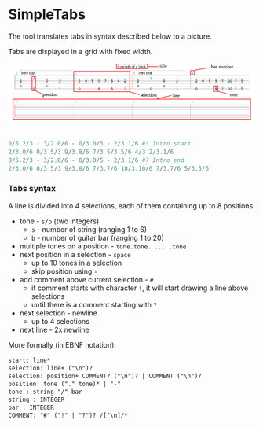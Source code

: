 # SimpleTabs
The tool translates tabs in syntax described below to a picture.

Tabs are displayed in a grid with fixed width. 

<div align="center">
  <img src="https://raw.githubusercontent.com/mathooo/GuitarTabs/master/pics/front.png"><br><br>
</div>

```python
0/5.2/3 - 3/2.0/6 - 0/3.0/5 - 2/3.1/6 #! Intro start
2/3.0/6 0/3 5/3 9/3.8/6 7/3 5/3.5/6 4/3 2/3.1/6
0/5.2/3 - 3/2.0/6 - 0/3.0/5 - 2/3.1/6 #? Intro end
2/3.0/6 0/3 5/3 9/3.8/6 7/3.7/6 10/3.10/6 7/3.7/6 5/3.5/6
```

### Tabs syntax

A line is divided into 4 selections, each of them containing up to 8 positions.

* tone - `s/p` (two integers)
	* `s` - number of string (ranging 1 to 6)
	* `b` - number of guitar bar (ranging 1 to 20)
* multiple tones on a position - `tone.tone. ... .tone`
* next position in a selection - `space`
	* up to 10 tones in a selection
	* skip position using `-`
* add comment above current selection - `#`
	* if comment starts with character `!`, it will start drawing a line above selections
	* until there is a comment starting with `?`
* next selection - newline
	* up to 4 selections
* next line - 2x newline

More formally (in EBNF notation):

```
start: line*
selection: line+ ("\n")?
selection: position+ COMMENT? ("\n")? | COMMENT ("\n")?
position: tone ("." tone)* | "-"
tone : string "/" bar
string : INTEGER
bar : INTEGER    
COMMENT: "#" ("!" | "?")? /[^\n]/*
```
